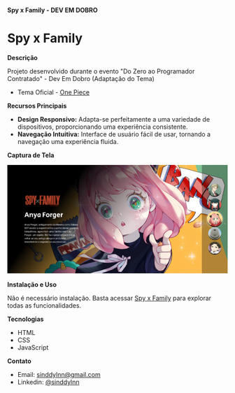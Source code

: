 **Spy x Family - DEV EM DOBRO**

# Spy x Family

**Descrição**

Projeto desenvolvido durante o evento "Do Zero ao Programador Contratado" - Dev Em Dobro (Adaptação do Tema)
- Tema Oficial - [One Piece]()


**Recursos Principais**

- **Design Responsivo:** Adapta-se perfeitamente a uma variedade de dispositivos, proporcionando uma experiência consistente.
- **Navegação Intuitiva:** Interface de usuário fácil de usar, tornando a navegação uma experiência fluida.


**Captura de Tela**

![Página Inicial](Preview.png)

**Instalação e Uso**

Não é necessário instalação. Basta acessar [Spy x Family](https://sinddylnn.github.io/Spy-x-Family/) para explorar todas as funcionalidades.

**Tecnologias**
- HTML
- CSS
- JavaScript


**Contato**

- Email: sinddylnn@gmail.com
- Linkedin: [@sinddylnn](https://www.linkedin.com/in/sinddylnn/)
